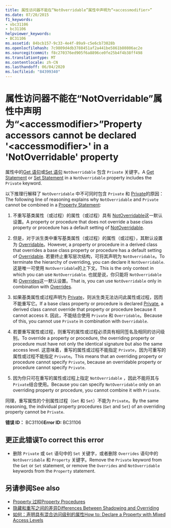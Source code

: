```yaml
---
title: 属性访问器不能在“NotOverridable”属性中声明为“<accessmodifier>”
ms.date: 07/20/2015
f1_keywords:
- vbc31106
- bc31106
helpviewer_keywords:
- BC31106
ms.assetid: 84bcb157-9c33-4e4f-89a9-c5e6cb73028b
ms.openlocfilehash: 7c9809d4db3788451af2a441be5861b80806ac2e
ms.sourcegitcommit: f8c270376ed905f6a8896ce0fe25b4f4b38ff498
ms.translationtype: MT
ms.contentlocale: zh-CN
ms.lasthandoff: 06/04/2020
ms.locfileid: "84399340"
---
```

# <a name="property-accessors-cannot-be-declared-accessmodifier-in-a-notoverridable-property"></a><span data-ttu-id="74287-102">属性访问器不能在“NotOverridable”属性中声明为“\<accessmodifier>”</span><span class="sxs-lookup"><span data-stu-id="74287-102">Property accessors cannot be declared '\<accessmodifier>' in a 'NotOverridable' property</span></span>
<span data-ttu-id="74287-103">属性中的[Get 语句](../language-reference/statements/get-statement.md)或[Set 语句](../language-reference/statements/set-statement.md) `NotOverridable` 包含 `Private` 关键字。</span><span class="sxs-lookup"><span data-stu-id="74287-103">A [Get Statement](../language-reference/statements/get-statement.md) or [Set Statement](../language-reference/statements/set-statement.md) in a `NotOverridable` property includes the `Private` keyword.</span></span>  
  
 <span data-ttu-id="74287-104">以下推理行解释了 `NotOverridable` 中不可同时包含 `Private` 和 [Private](../language-reference/statements/property-statement.md)的原因：</span><span class="sxs-lookup"><span data-stu-id="74287-104">The following line of reasoning explains why `NotOverridable` and `Private` cannot be combined in a [Property Statement](../language-reference/statements/property-statement.md):</span></span>  
  
1. <span data-ttu-id="74287-105">不重写基类属性（或过程）的属性（或过程）具有 [NotOverridable](../language-reference/modifiers/notoverridable.md)这一默认设置。</span><span class="sxs-lookup"><span data-stu-id="74287-105">A property or procedure that does not override a base class property or procedure has a default setting of [NotOverridable](../language-reference/modifiers/notoverridable.md).</span></span>  
  
2. <span data-ttu-id="74287-106">但是，对于派生类中重写基类属性（或过程）的属性（或过程），其默认设置为 [Overridable](../language-reference/modifiers/overridable.md)。</span><span class="sxs-lookup"><span data-stu-id="74287-106">However, a property or procedure in a derived class that overrides a base class property or procedure has a default setting of [Overridable](../language-reference/modifiers/overridable.md).</span></span> <span data-ttu-id="74287-107">若要终止重写层次结构，可将其声明为 `NotOverridable`。</span><span class="sxs-lookup"><span data-stu-id="74287-107">To terminate the hierarchy of overriding, you can declare it `NotOverridable`.</span></span> <span data-ttu-id="74287-108">这是唯一可使用 `NotOverridable`的上下文。</span><span class="sxs-lookup"><span data-stu-id="74287-108">This is the only context in which you can use `NotOverridable`.</span></span> <span data-ttu-id="74287-109">也就是说，你只能将 `NotOverridable` 和 [Overrides](../language-reference/modifiers/overrides.md)这一默认设置。</span><span class="sxs-lookup"><span data-stu-id="74287-109">That is, you can use `NotOverridable` only in combination with [Overrides](../language-reference/modifiers/overrides.md).</span></span>  
  
3. <span data-ttu-id="74287-110">如果基类属性或过程声明为 [Private](../language-reference/modifiers/private.md)，则派生类无法访问此属性或过程，因而不能重写它。</span><span class="sxs-lookup"><span data-stu-id="74287-110">If a base class property or procedure is declared [Private](../language-reference/modifiers/private.md), a derived class cannot override that property or procedure because it cannot access it.</span></span> <span data-ttu-id="74287-111">因此，不能结合使用 `Private` 和 `Overridable`。</span><span class="sxs-lookup"><span data-stu-id="74287-111">Because of this, you cannot use `Private` in combination with `Overridable`.</span></span>  
  
4. <span data-ttu-id="74287-112">若要重写属性或过程，则重写的属性或过程必须具有相同签名及相同的访问级别。</span><span class="sxs-lookup"><span data-stu-id="74287-112">To override a property or procedure, the overriding property or procedure must have not only the identical signature but also the same access level.</span></span> <span data-ttu-id="74287-113">这意味着，重写的属性或过程不能指定 `Private`，因为可重写的属性或过程不能指定 `Private`。</span><span class="sxs-lookup"><span data-stu-id="74287-113">This means that an overriding property or procedure cannot specify `Private`, because an overridable property or procedure cannot specify `Private`.</span></span>  
  
5. <span data-ttu-id="74287-114">因为你只可在重写的属性或过程上指定 `NotOverridable` ，因此不能将其与 `Private`结合使用。</span><span class="sxs-lookup"><span data-stu-id="74287-114">Because you can specify `NotOverridable` only on an overriding property or procedure, you cannot combine it with `Private`.</span></span>  
  
 <span data-ttu-id="74287-115">同理，重写属性的个别属性过程（`Get` 和 `Set`）不能为 `Private`。</span><span class="sxs-lookup"><span data-stu-id="74287-115">By the same reasoning, the individual property procedures (`Get` and `Set`) of an overriding property cannot be `Private`.</span></span>  
  
 <span data-ttu-id="74287-116">**错误 ID：** BC31106</span><span class="sxs-lookup"><span data-stu-id="74287-116">**Error ID:** BC31106</span></span>  
  
## <a name="to-correct-this-error"></a><span data-ttu-id="74287-117">更正此错误</span><span class="sxs-lookup"><span data-stu-id="74287-117">To correct this error</span></span>  
  
- <span data-ttu-id="74287-118">删除 `Private` 或 `Get` 语句中的 `Set` 关键字，或者删除 `Overrides` 语句中的 `NotOverridable` 和 `Property` 关键字。</span><span class="sxs-lookup"><span data-stu-id="74287-118">Remove the `Private` keyword from the `Get` or `Set` statement, or remove the `Overrides` and `NotOverridable` keywords from the `Property` statement.</span></span>  
  
## <a name="see-also"></a><span data-ttu-id="74287-119">另请参阅</span><span class="sxs-lookup"><span data-stu-id="74287-119">See also</span></span>

- [<span data-ttu-id="74287-120">Property 过程</span><span class="sxs-lookup"><span data-stu-id="74287-120">Property Procedures</span></span>](../programming-guide/language-features/procedures/property-procedures.md)
- [<span data-ttu-id="74287-121">隐藏和重写之间的差异</span><span class="sxs-lookup"><span data-stu-id="74287-121">Differences Between Shadowing and Overriding</span></span>](../programming-guide/language-features/declared-elements/differences-between-shadowing-and-overriding.md)
- [<span data-ttu-id="74287-122">如何：声明具有混合访问级别的属性</span><span class="sxs-lookup"><span data-stu-id="74287-122">How to: Declare a Property with Mixed Access Levels</span></span>](../programming-guide/language-features/procedures/how-to-declare-a-property-with-mixed-access-levels.md)
